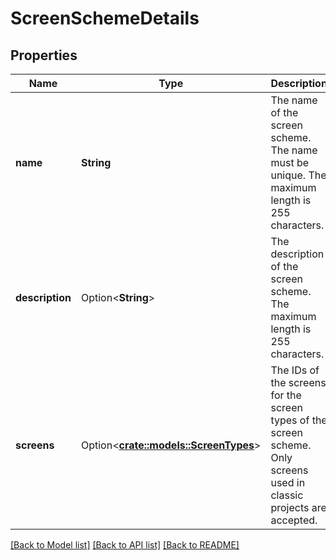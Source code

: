 # ScreenSchemeDetails

## Properties

Name | Type | Description | Notes
------------ | ------------- | ------------- | -------------
**name** | **String** | The name of the screen scheme. The name must be unique. The maximum length is 255 characters. | 
**description** | Option<**String**> | The description of the screen scheme. The maximum length is 255 characters. | [optional]
**screens** | Option<[**crate::models::ScreenTypes**](ScreenTypes.md)> | The IDs of the screens for the screen types of the screen scheme. Only screens used in classic projects are accepted. | 

[[Back to Model list]](../README.md#documentation-for-models) [[Back to API list]](../README.md#documentation-for-api-endpoints) [[Back to README]](../README.md)


